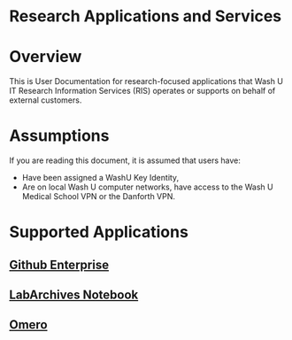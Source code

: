 


# Research Applications and Services

# Overview

This is User Documentation for research-focused applications that Wash U IT Research Information Services (RIS) operates or supports on behalf of external customers.

# Assumptions

If you are reading this document, it is assumed that users have:

- Have been assigned a WashU Key Identity,
- Are on local Wash U computer networks, have access to the Wash U Medical School VPN or the Danforth VPN.

# Supported Applications

## [Github Enterprise](https://washu.atlassian.net/wiki/spaces/RUD/pages/1845002417/Github+Enterprise)

## [LabArchives Notebook](Research%20Applications%20and%20Services/LabArchives%20Notebook.md)

## [Omero](Research%20Applications%20and%20Services/Omero.md)
